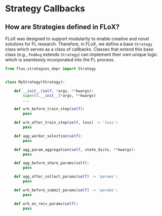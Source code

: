 # Strategy Callbacks

## How are Strategies defined in FLoX?
FLoX was designed to support modularity to enable creative and novel solutions for FL research. Therefore, in FLoX, we define a base ``Strategy`` class which serves as a class of callbacks. Classes that extend this base class (e.g., `FedAvg` extends `Strategy`) can implement their own unique logic which is seamlessly incorporated into the FL process.

```python
from flox.strategies_depr import Strategy


class MyStrategy(Strategy):

    def __init__(self, *args, **kwargs):
        super().__init__(*args, **kwargs)
        ...

    def wrk_before_train_step(self):
        pass

    def wrk_after_train_step(self, loss) -> 'loss':
        pass

    def agg_worker_selection(self):
        pass

    def agg_param_aggregation(self, state_dicts, **kwargs):
        pass

    def agg_before_share_params(self):
        pass

    def agg_after_collect_params(self) -> 'params':
        pass

    def wrk_before_submit_params(self) -> 'params':
        pass

    def wrk_on_recv_params(self):
        pass

```